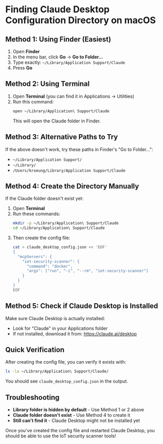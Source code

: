 # Finding Claude Desktop Configuration Directory on macOS

## Method 1: Using Finder (Easiest)

1. Open **Finder**
2. In the menu bar, click **Go** → **Go to Folder...**
3. Type exactly: `~/Library/Application Support/Claude`
4. Press **Go**

## Method 2: Using Terminal

1. Open **Terminal** (you can find it in Applications → Utilities)
2. Run this command:
   ```bash
   open ~/Library/Application\ Support/Claude
   ```
   This will open the Claude folder in Finder.

## Method 3: Alternative Paths to Try

If the above doesn't work, try these paths in Finder's "Go to Folder...":

- `~/Library/Application Support/`
- `~/Library/`
- `/Users/kroeung/Library/Application Support/Claude`

## Method 4: Create the Directory Manually

If the Claude folder doesn't exist yet:

1. Open **Terminal**
2. Run these commands:
   ```bash
   mkdir -p ~/Library/Application\ Support/Claude
   cd ~/Library/Application\ Support/Claude
   ```
3. Then create the config file:
   ```bash
   cat > claude_desktop_config.json << 'EOF'
   {
     "mcpServers": {
       "iot-security-scanner": {
         "command": "docker",
         "args": ["run", "-i", "--rm", "iot-security-scanner"]
       }
     }
   }
   EOF
   ```

## Method 5: Check if Claude Desktop is Installed

Make sure Claude Desktop is actually installed:
- Look for "Claude" in your Applications folder
- If not installed, download it from: https://claude.ai/desktop

## Quick Verification

After creating the config file, you can verify it exists with:
```bash
ls -la ~/Library/Application\ Support/Claude/
```

You should see `claude_desktop_config.json` in the output.

## Troubleshooting

- **Library folder is hidden by default** - Use Method 1 or 2 above
- **Claude folder doesn't exist** - Use Method 4 to create it
- **Still can't find it** - Claude Desktop might not be installed yet

Once you've created the config file and restarted Claude Desktop, you should be able to use the IoT security scanner tools!
